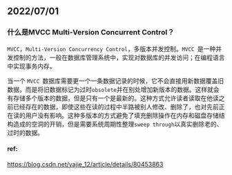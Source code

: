 ## 2022/07/01

### 什么是MVCC Multi-Version Concurrent Control？

`MVCC`，`Multi-Version Concurrency Control`，多版本并发控制。`MVCC `是一种并发控制的方法，一般在数据库管理系统中，实现对数据库的并发访问；在编程语言中实现事务内存。

当一个 `MVCC `数据库需要更一个一条数据记录的时候，它不会直接用新数据覆盖旧数据，而是将旧数据标记为过时`obsolete`并在别处增加新版本的数据。这样就会有存储多个版本的数据，但是只有一个是最新的。这种方式允许读者读取在他读之前已经存在的数据，即使这些在读的过程中半路被别人修改、删除了，也对先前正在读的用户没有影响。这种多版本的方式避免了填充删除操作在内存和磁盘存储结构造成的空洞的开销，但是需要系统周期性整理`sweep through`以真实删除老的、过时的数据。



#### ref:

https://blog.csdn.net/yajie_12/article/details/80453863